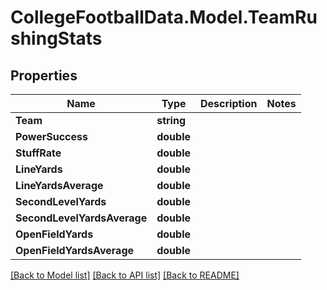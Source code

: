 # CollegeFootballData.Model.TeamRushingStats

## Properties

Name | Type | Description | Notes
------------ | ------------- | ------------- | -------------
**Team** | **string** |  | 
**PowerSuccess** | **double** |  | 
**StuffRate** | **double** |  | 
**LineYards** | **double** |  | 
**LineYardsAverage** | **double** |  | 
**SecondLevelYards** | **double** |  | 
**SecondLevelYardsAverage** | **double** |  | 
**OpenFieldYards** | **double** |  | 
**OpenFieldYardsAverage** | **double** |  | 

[[Back to Model list]](../README.md#documentation-for-models) [[Back to API list]](../README.md#documentation-for-api-endpoints) [[Back to README]](../README.md)

